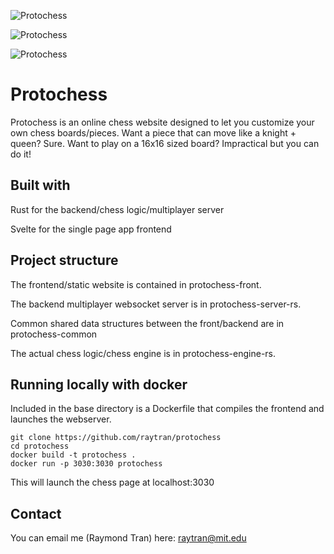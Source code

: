 
![Protochess](https://i.imgur.com/5MYfcpe.png)

![Protochess](https://i.imgur.com/6jngcdV.png) 

![Protochess](https://i.imgur.com/Drv9MgG.png)

# Protochess 
Protochess is an online chess website designed to let you customize your own chess boards/pieces. Want a piece that can move like a knight + queen? Sure. Want to play on a 16x16 sized board? Impractical but you can do it!

## Built with
Rust for the backend/chess logic/multiplayer server

Svelte for the single page app frontend

## Project structure

The frontend/static website is contained in protochess-front.  

The backend multiplayer websocket server is in protochess-server-rs.

Common shared data structures between the front/backend are in protochess-common

The actual chess logic/chess engine is in protochess-engine-rs.

## Running locally with docker

Included in the base directory is a Dockerfile that compiles the frontend and launches the webserver.
 
```
git clone https://github.com/raytran/protochess
cd protochess
docker build -t protochess .
docker run -p 3030:3030 protochess
```
This will launch the chess page at localhost:3030

## Contact
You can email me (Raymond Tran) here: raytran@mit.edu
